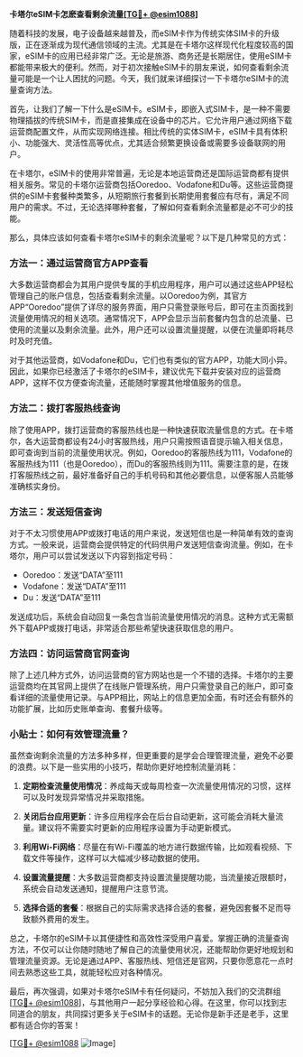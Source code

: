 **卡塔尔eSIM卡怎麽查看剩余流量[[TG💪+ @esim1088](https://t.me/s/esim1088)]**

随着科技的发展，电子设备越来越普及，而eSIM卡作为传统实体SIM卡的升级版，正在逐渐成为现代通信领域的主流。尤其是在卡塔尔这样现代化程度较高的国家，eSIM卡的应用已经非常广泛。无论是旅游、商务还是长期居住，使用eSIM卡都能带来极大的便利。然而，对于初次接触eSIM卡的朋友来说，如何查看剩余流量可能是一个让人困扰的问题。今天，我们就来详细探讨一下卡塔尔eSIM卡的流量查询方法。

首先，让我们了解一下什么是eSIM卡。eSIM卡，即嵌入式SIM卡，是一种不需要物理插拔的传统SIM卡，而是直接集成在设备中的芯片。它允许用户通过网络下载运营商配置文件，从而实现网络连接。相比传统的实体SIM卡，eSIM卡具有体积小、功能强大、灵活性高等优点，尤其适合频繁更换设备或需要多设备联网的用户。

在卡塔尔，eSIM卡的使用非常普遍，无论是本地运营商还是国际运营商都有提供相关服务。常见的卡塔尔运营商包括Ooredoo、Vodafone和Du等。这些运营商提供的eSIM卡套餐种类繁多，从短期旅行套餐到长期使用套餐应有尽有，满足不同用户的需求。不过，无论选择哪种套餐，了解如何查看剩余流量都是必不可少的技能。

那么，具体应该如何查看卡塔尔eSIM卡的剩余流量呢？以下是几种常见的方式：

### 方法一：通过运营商官方APP查看

大多数运营商都会为其用户提供专属的手机应用程序，用户可以通过这些APP轻松管理自己的账户信息，包括查看剩余流量。以Ooredoo为例，其官方APP“Ooredoo”提供了详尽的服务界面，用户只需登录账号后，即可在主页面找到流量使用情况的相关选项。通常情况下，APP会显示当前套餐内包含的总流量、已使用的流量以及剩余流量。此外，用户还可以设置流量提醒，以便在流量即将耗尽时及时充值。

对于其他运营商，如Vodafone和Du，它们也有类似的官方APP，功能大同小异。因此，如果你已经激活了卡塔尔的eSIM卡，建议优先下载并安装对应的运营商APP，这样不仅方便查询流量，还能随时掌握其他增值服务的信息。

### 方法二：拨打客服热线查询

除了使用APP，拨打运营商的客服热线也是一种快速获取流量信息的方式。在卡塔尔，各大运营商都设有24小时客服热线，用户只需按照语音提示输入相关信息，即可查询到当前的流量使用状况。例如，Ooredoo的客服热线为111，Vodafone的客服热线为111（也是Ooredoo），而Du的客服热线则为111。需要注意的是，在拨打客服热线之前，最好准备好自己的手机号码和其他必要信息，以便客服人员能够准确核实身份。

### 方法三：发送短信查询

对于不太习惯使用APP或拨打电话的用户来说，发送短信也是一种简单有效的查询方式。一般来说，运营商会提供特定的代码供用户发送短信查询流量。例如，在卡塔尔，用户可以尝试发送以下内容到指定号码：

- Ooredoo：发送“DATA”至111
- Vodafone：发送“DATA”至111
- Du：发送“DATA”至111

发送成功后，系统会自动回复一条包含当前流量使用情况的消息。这种方式无需额外下载APP或拨打电话，非常适合那些希望快速获取信息的用户。

### 方法四：访问运营商官网查询

除了上述几种方式外，访问运营商的官方网站也是一个不错的选择。卡塔尔的主要运营商均在其官网上提供了在线账户管理系统，用户只需登录自己的账户，即可查看详细的流量使用记录。与APP相比，网站上的信息更加全面，有时还会有额外的功能扩展，比如历史账单查询、套餐升级等。

### 小贴士：如何有效管理流量？

虽然查询剩余流量的方法多种多样，但更重要的是学会合理管理流量，避免不必要的浪费。以下是一些实用的小技巧，帮助你更好地控制流量消耗：

1. **定期检查流量使用情况**：养成每天或每周检查一次流量使用情况的习惯，这样可以及时发现异常情况并采取措施。
   
2. **关闭后台应用更新**：许多应用程序会在后台自动更新，这可能会消耗大量流量。建议将不需要实时更新的应用程序设置为手动更新模式。

3. **利用Wi-Fi网络**：尽量在有Wi-Fi覆盖的地方进行数据传输，比如观看视频、下载文件等操作，这样可以大幅减少移动数据的使用。

4. **设置流量提醒**：大多数运营商都支持设置流量提醒功能，当流量接近限额时，系统会自动发送通知，提醒用户注意节流。

5. **选择合适的套餐**：根据自己的实际需求选择合适的套餐，避免因套餐不足而导致额外费用的发生。

总之，卡塔尔的eSIM卡以其便捷性和高效性深受用户喜爱。掌握正确的流量查询方法，不仅可以让你随时随地了解自己的流量使用状况，还能帮助你更好地规划和管理流量资源。无论是通过APP、客服热线、短信还是官网，只要你愿意花一点时间去熟悉这些工具，就能轻松应对各种情况。

最后，再次强调，如果对卡塔尔eSIM卡有任何疑问，不妨加入我们的交流群组[[TG💪+ @esim1088](https://t.me/s/esim1088)]，与其他用户一起分享经验和心得。在这里，你可以找到志同道合的朋友，共同探讨更多关于eSIM卡的话题。无论你是新手还是老手，这里都有适合你的答案！

[[TG💪+ @esim1088](https://t.me/s/esim1088) ![Image](https://i.postimg.cc/4NQfJmqS/Snipaste-2025-05-13-00-14-12.png)]